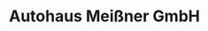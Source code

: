 ---
title: "Autohaus Meißner GmbH"
url: /niedertrebra-ot-darnstedt/autohaus-meissner-gmbh/
shop: Autohaus
---